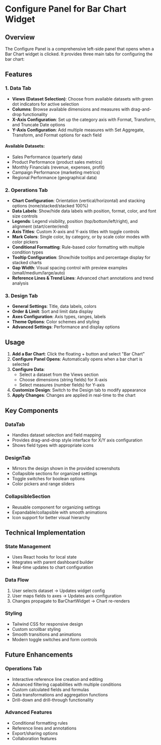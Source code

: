 # Configure Panel for Bar Chart Widget

## Overview
The Configure Panel is a comprehensive left-side panel that opens when a Bar Chart widget is clicked. It provides three main tabs for configuring the bar chart:

## Features

### 1. Data Tab
- **Views (Dataset Selection)**: Choose from available datasets with green dot indicators for active selection
- **Columns**: Browse available dimensions and measures with drag-and-drop functionality
- **X-Axis Configuration**: Set up the category axis with Format, Transform, and Truncate Date options
- **Y-Axis Configuration**: Add multiple measures with Set Aggregate, Transform, and Format options for each field

#### Available Datasets:
- Sales Performance (quarterly data)
- Product Performance (product sales metrics)
- Monthly Financials (revenue, expenses, profit)
- Campaign Performance (marketing metrics)
- Regional Performance (geographical data)

### 2. Operations Tab
- **Chart Configuration**: Orientation (vertical/horizontal) and stacking options (none/stacked/stacked 100%)
- **Data Labels**: Show/hide data labels with position, format, color, and font size controls
- **Legends**: Legend visibility, position (top/bottom/left/right), and alignment (start/center/end)
- **Axis Titles**: Custom X-axis and Y-axis titles with toggle controls
- **Mark Colors**: Single color, by category, or by scale color modes with color pickers
- **Conditional Formatting**: Rule-based color formatting with multiple condition types
- **Tooltip Configuration**: Show/hide tooltips and percentage display for stacked charts
- **Gap Width**: Visual spacing control with preview examples (small/medium/large/auto)
- **Reference Lines & Trend Lines**: Advanced chart annotations and trend analysis

### 3. Design Tab
- **General Settings**: Title, data labels, colors
- **Order & Limit**: Sort and limit data display
- **Axes Configuration**: Axis types, ranges, labels
- **Theme Options**: Color schemes and styling
- **Advanced Settings**: Performance and display options

## Usage

1. **Add a Bar Chart**: Click the floating + button and select "Bar Chart"
2. **Configure Panel Opens**: Automatically opens when a bar chart is selected
3. **Configure Data**: 
   - Select a dataset from the Views section
   - Choose dimensions (string fields) for X-axis
   - Select measures (number fields) for Y-axis
4. **Customize Design**: Switch to the Design tab to modify appearance
5. **Apply Changes**: Changes are applied in real-time to the chart

## Key Components

### DataTab
- Handles dataset selection and field mapping
- Provides drag-and-drop style interface for X/Y axis configuration
- Shows field types with appropriate icons

### DesignTab
- Mirrors the design shown in the provided screenshots
- Collapsible sections for organized settings
- Toggle switches for boolean options
- Color pickers and range sliders

### CollapsibleSection
- Reusable component for organizing settings
- Expandable/collapsible with smooth animations
- Icon support for better visual hierarchy

## Technical Implementation

### State Management
- Uses React hooks for local state
- Integrates with parent dashboard builder
- Real-time updates to chart configuration

### Data Flow
1. User selects dataset → Updates widget config
2. User maps fields to axes → Updates axis configuration
3. Changes propagate to BarChartWidget → Chart re-renders

### Styling
- Tailwind CSS for responsive design
- Custom scrollbar styling
- Smooth transitions and animations
- Modern toggle switches and form controls

## Future Enhancements

### Operations Tab
- Interactive reference line creation and editing
- Advanced filtering capabilities with multiple conditions
- Custom calculated fields and formulas
- Data transformations and aggregation functions
- Drill-down and drill-through functionality

### Advanced Features
- Conditional formatting rules
- Reference lines and annotations
- Export/sharing options
- Collaboration features
